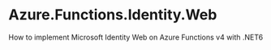 # Azure.Functions.Identity.Web
How to implement Microsoft Identity Web on Azure Functions v4 with .NET6
